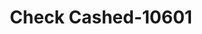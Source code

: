 ---
f_zip-code: 22401
f_state-code: VA
title: Check Cashed-10601
f_phone: 540-899-6770
f_city-only: Fredericksburg
f_address: 338 Amaret Street Fredericksburg
f_location-unique-id: '10601'
slug: check-cashed-10601
updated-on: '2024-05-30T13:46:58.046Z'
created-on: '2024-05-30T13:36:59.803Z'
published-on: '2024-05-30T13:54:32.469Z'
f_city-state: cms/city/fredericksburg-va.md
f_company: cms/company/check-cashed.md
f_state: cms/state/virginia.md
layout: '[payday-loan].html'
tags: payday-loan
---